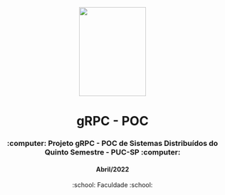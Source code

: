<p align="center">
  <img src=https://blog.postman.com/wp-content/uploads/2023/11/What-is-gRPC_.jpg" width="150" height="200">
</p>

<h1 align="center">gRPC - POC</h1>

<h3 align="center">:computer: Projeto gRPC - POC de Sistemas Distribuídos do Quinto Semestre - PUC-SP :computer: </h3>
<h4 align="center">Abril/2022</h4>
<p align='center'> :school: Faculdade :school: </p>
 
  </br>
